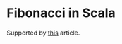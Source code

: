 # Fibonacci in Scala
Supported by [this](https://madsbuch.com/100-days-of-fibonacci-day-3-scala/)
article.